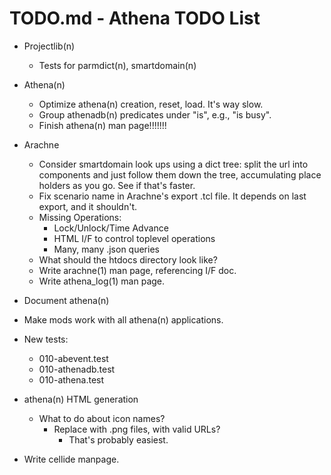 # TODO.md - Athena TODO List

- Projectlib(n)
  - Tests for parmdict(n), smartdomain(n)
- Athena(n)
  - Optimize athena(n) creation, reset, load.  It's way slow.
  - Group athenadb(n) predicates under "is", e.g., "is busy".
  - Finish athena(n) man page!!!!!!!
- Arachne
  - Consider smartdomain look ups using a dict tree: split the url into
    components and just follow them down the tree, accumulating place
    holders as you go.  See if that's faster.
  - Fix scenario name in Arachne's export .tcl file.  It depends on last 
    export, and it shouldn't.
  - Missing Operations:
    - Lock/Unlock/Time Advance
    - HTML I/F to control toplevel operations
    - Many, many .json queries
  - What should the htdocs directory look like?
  - Write arachne(1) man page, referencing I/F doc.
  - Write athena_log(1) man page.


- Document athena(n)
- Make mods work with all athena(n) applications.
- New tests:
  - 010-abevent.test
  - 010-athenadb.test
  - 010-athena.test
- athena(n) HTML generation
  - What to do about icon names?
    - Replace with .png files, with valid URLs?
      - That's probably easiest.
- Write cellide manpage.



